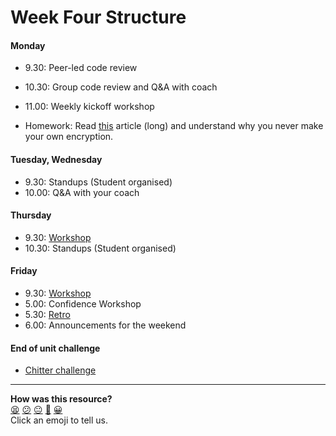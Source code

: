 # Week Four Structure

#### Monday

- 9.30: Peer-led code review
- 10.30: Group code review and Q&A with coach
- 11.00: Weekly kickoff workshop

- Homework: Read [this](https://crackstation.net/hashing-security.htm) article (long) and understand why you never make your own encryption. 

#### Tuesday, Wednesday

- 9.30: Standups (Student organised)
- 10.00: Q&A with your coach

#### Thursday

- 9.30: [Workshop](https://github.com/makersacademy/skills-workshops/tree/master/week-4/databases_1)
- 10.30: Standups (Student organised)


#### Friday

- 9.30: [Workshop](https://github.com/makersacademy/skills-workshops/tree/master/week-4/databases_2)
- 5.00: Confidence Workshop
- 5.30: [Retro](https://github.com/makersacademy/course/blob/master/pills/student_retrospective.md)
- 6.00: Announcements for the weekend

#### End of unit challenge
- [Chitter challenge](https://github.com/makersacademy/chitter-challenge)

<!-- BEGIN GENERATED SECTION DO NOT EDIT -->

---

**How was this resource?**  
[😫](https://airtable.com/shrUJ3t7KLMqVRFKR?prefill_Repository=course&prefill_File=sequence/remote/week04.md&prefill_Sentiment=😫) [😕](https://airtable.com/shrUJ3t7KLMqVRFKR?prefill_Repository=course&prefill_File=sequence/remote/week04.md&prefill_Sentiment=😕) [😐](https://airtable.com/shrUJ3t7KLMqVRFKR?prefill_Repository=course&prefill_File=sequence/remote/week04.md&prefill_Sentiment=😐) [🙂](https://airtable.com/shrUJ3t7KLMqVRFKR?prefill_Repository=course&prefill_File=sequence/remote/week04.md&prefill_Sentiment=🙂) [😀](https://airtable.com/shrUJ3t7KLMqVRFKR?prefill_Repository=course&prefill_File=sequence/remote/week04.md&prefill_Sentiment=😀)  
Click an emoji to tell us.

<!-- END GENERATED SECTION DO NOT EDIT -->
